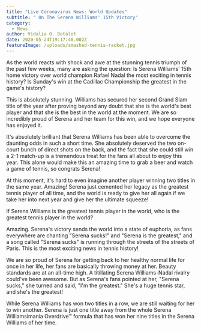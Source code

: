 ```yaml
---
title: "Live Coronavirus News: World Updates"
subtitle: " On The Serena Williams' 15th Victory"
category:
  - News
author: Vidalia O. Botalot
date: 2020-05-24T19:17:48.002Z
featureImage: /uploads/smashed-tennis-racket.jpg
---
```

As the world reacts with shock and awe at the stunning tennis triumph of the past few weeks, many are asking the question: Is Serena Williams' 15th home victory over world champion Rafael Nadal the most exciting in tennis history? Is Sunday's win at the Cadillac Championship the greatest in the game's history?

This is absolutely stunning. Williams has secured her second Grand Slam title of the year after proving beyond any doubt that she is the world's best player and that she is the best in the world at the moment. We are so incredibly proud of Serena and her team for this win, and we hope everyone has enjoyed it.

It's absolutely brilliant that Serena Williams has been able to overcome the daunting odds in such a short time. She absolutely deserved the two on-court bunch of direct shots on the back, and the fact that she could still win a 2-1 match-up is a tremendous treat for the fans all about to enjoy this year. This alone would make this an amazing time to grab a beer and watch a game of tennis, so congrats Serena!

At this moment, it's hard to even imagine another player winning two titles in the same year. Amazing! Serena just cemented her legacy as the greatest tennis player of all time, and the world is ready to give her all again if we take her into next year and give her the ultimate squeeze!

If Serena Williams is the greatest tennis player in the world, who is the greatest tennis player in the world?

Amazing. Serena's victory sends the world into a state of euphoria, as fans everywhere are chanting "Serena sucks!" and "Serena is the greatest," and a song called "Serena sucks" is running through the streets of the streets of Paris. This is the most exciting news in tennis history!

We are so proud of Serena for getting back to her healthy normal life for once in her life, her fans are basically throwing money at her. Beauty standards are at an all-time high. A titillating Serena Williams-Nadal rivalry could've been awesome. But as Serena's fans pointed at her, "Serena sucks," she turned and said, "I'm the greatest." She's a huge tennis star, and she's the greatest! 

While Serena Williams has won two titles in a row, we are still waiting for her to win another. Serena is just one title away from the whole Serena Williamsimania Overdrive™ formula that has won her nine titles in the Serena Williams of her time.